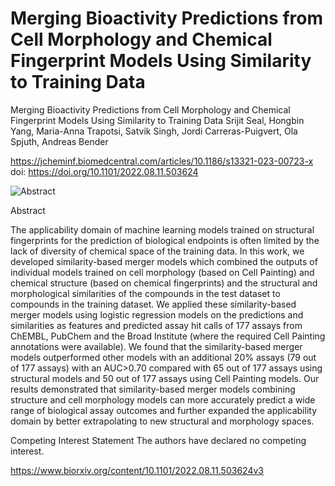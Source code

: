 # Merging Bioactivity Predictions from Cell Morphology and Chemical Fingerprint Models Using Similarity to Training Data

Merging Bioactivity Predictions from Cell Morphology and Chemical Fingerprint Models Using Similarity to Training Data
Srijit Seal, Hongbin Yang, Maria-Anna Trapotsi, Satvik Singh, Jordi Carreras-Puigvert, Ola Spjuth, Andreas Bender

https://jcheminf.biomedcentral.com/articles/10.1186/s13321-023-00723-x
doi: https://doi.org/10.1101/2022.08.11.503624

![Abstract](https://user-images.githubusercontent.com/58182863/216838146-360cbb47-d18f-4461-8443-0e0e443a0dc6.png)

Abstract

The applicability domain of machine learning models trained on structural fingerprints for the prediction of biological endpoints is often limited 
by the lack of diversity of chemical space of the training data. In this work, we developed similarity-based merger models which combined the outputs
of individual models trained on cell morphology (based on Cell Painting) and chemical structure (based on chemical fingerprints) and the structural 
and morphological similarities of the compounds in the test dataset to compounds in the training dataset. We applied these similarity-based merger 
models using logistic regression models on the predictions and similarities as features and predicted assay hit calls of 177 assays from ChEMBL, 
PubChem and the Broad Institute (where the required Cell Painting annotations were available). We found that the similarity-based merger models 
outperformed other models with an additional 20% assays (79 out of 177 assays) with an AUC>0.70 compared with 65 out of 177 assays using structural 
models and 50 out of 177 assays using Cell Painting models. Our results demonstrated that similarity-based merger models combining structure and cell 
morphology models can more accurately predict a wide range of biological assay outcomes and further expanded the applicability domain by better 
extrapolating to new structural and morphology spaces.

Competing Interest Statement
The authors have declared no competing interest.

https://www.biorxiv.org/content/10.1101/2022.08.11.503624v3
